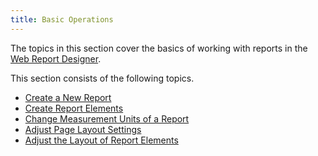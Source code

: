 ```yaml
---
title: Basic Operations
---
```

The topics in this section cover the basics of working with reports in the [Web Report Designer](../../../../interface-elements-for-web/articles/report-designer.md).

This section consists of the following topics.
* [Create a New Report](../../../../interface-elements-for-web/articles/report-designer/creating-reports/basic-operations/create-a-new-report.md)
* [Create Report Elements](../../../../interface-elements-for-web/articles/report-designer/creating-reports/basic-operations/create-report-elements.md)
* [Change Measurement Units of a Report](../../../../interface-elements-for-web/articles/report-designer/creating-reports/basic-operations/change-measurement-units-of-a-report.md)
* [Adjust Page Layout Settings](../../../../interface-elements-for-web/articles/report-designer/creating-reports/basic-operations/adjust-page-layout-settings.md)
* [Adjust the Layout of Report Elements](../../../../interface-elements-for-web/articles/report-designer/creating-reports/basic-operations/adjust-the-layout-of-report-elements.md)